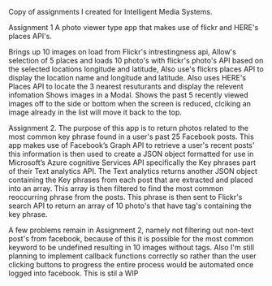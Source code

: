 Copy of assignments I created for Intelligent Media Systems.

Assignment 1 
A photo viewer type app that makes use of flickr and HERE's places API's.

Brings up 10 images on load from Flickr's intrestingness api, Allow's selection of 5 places and loads 10 photo's with flickr's photo's 
API based on the selected locations longitude and latitude, Also use's flickrs places API to display the location name and longitude and latitude.
Also uses HERE's Places API to locate the 3 nearest resuturants and display the relevent infomation
Shows images in a Modal.
Shows the past 5 recently viewed images off to the side or bottom when the screen is reduced, clciking an image already in the list will move it back to the top.

Assignment 2.
The purpose of this app is to return photos related to the most common key phrase found in a user's past 25 Facebook posts.
This app makes use of Facebook’s Graph API to retrieve a user's recent posts' this information is then used to create a JSON object 
formatted for use in Microsoft’s Azure cognitive Services API specifically the Key phrases part of their Text analytics API. 
The Text analytics returns another JSON object containing the Key phrases from each post that are extracted and placed into an array. 
This array is then filtered to find the most common reoccurring phrase from the posts. This phrase is then sent to Flickr's search API 
to return an array of 10 photo's that have tag's containing the key phrase.

A few problems remain in Assignment 2, namely not filtering out non-text post's from facebook, because of this it is possible for the most common keyword
to be undefined resulting in 10 images without tags. Also I'm still planning to implement callback functions correctly so rather than the user clicking
buttons to progress the entire process would be automated once logged into facebook. 
This is stil a WIP
